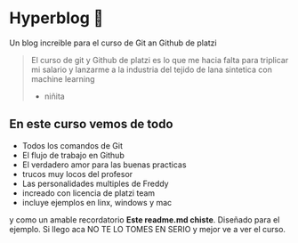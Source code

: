 # Hyperblog 🤣
Un blog increible para el curso de Git an Github de platzi
>El curso de git y Github de platzi es lo que me hacia falta para triplicar mi salario y lanzarme a la industria del tejido de lana sintetica con machine learning
> - niñita

## En este curso vemos de todo
* Todos los comandos de Git
* El flujo de trabajo en Github
* El verdadero amor para las buenas practicas
* trucos muy locos del profesor
* Las personalidades multiples de Freddy
* increado con licencia de platzi team
* incluye ejemplos en linx, windows y mac

y como un amable recordatorio **Este readme.md chiste**. Diseñado para el ejemplo. Si llego aca NO TE LO TOMES EN SERIO y mejor ve a ver el curso. 
